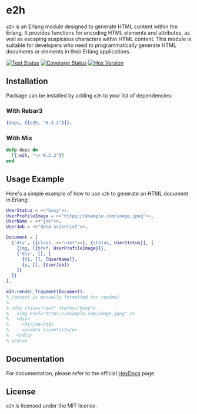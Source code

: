 # e2h

`e2h` is an Erlang module designed to generate HTML content within the Erlang. It provides functions for encoding HTML elements and attributes, as well as escaping suspicious characters within HTML content. This module is suitable for developers who need to programmatically generate HTML documents or elements in their Erlang applications.

[![Test Status](https://github.com/bunopnu/fresh/actions/workflows/test.yml/badge.svg)](https://github.com/bunopnu/fresh/actions/workflows/test.yml)
[![Coverage Status](https://coveralls.io/repos/github/bunopnu/e2h/badge.svg?branch=main)](https://coveralls.io/github/bunopnu/e2h)
[![Hex Version](https://img.shields.io/hexpm/v/e2h.svg)](https://hex.pm/packages/e2h)

## Installation

Package can be installed by adding `e2h` to your list of dependencies:

### With Rebar3

```erlang
{deps, [{e2h, "0.3.2"}]}.
```

### With Mix

```elixir
defp deps do
  [{:e2h, "~> 0.3.2"}]
end
```

## Usage Example

Here's a simple example of how to use `e2h` to generate an HTML document in Erlang:

```erlang
UserStatus = <<"busy">>,
UserProfileImage = <<"https://example.com/image.jpeg">>,
UserName = <<"joe">>,
UserJob = <<"data scientist">>,

Document = [
  {'div', [{class, <<"user">>}, {status, UserStatus}], [
    {img, [{href, UserProfileImage}]},
    {'div', [], [
      {h1, [], [UserName]},
      {p, [], [UserJob]}
    ]}
  ]}
],

e2h:render_fragment(Document).
% (output is manually formatted for readme)
%
% <div class="user" status="busy">
%   <img href="https://example.com/image.jpeg" />
%   <div>
%     <h1>joe</h1>
%     <p>data scientist</p>
%   </div>
% </div>
```

## Documentation

For documentation, please refer to the official [HexDocs](https://hexdocs.pm/e2h) page.

## License

`e2h` is licensed under the MIT license.
